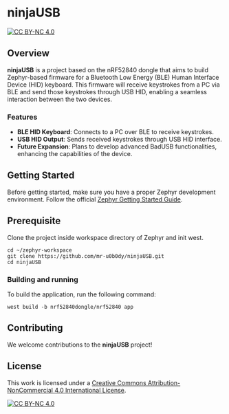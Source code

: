 # ninjaUSB
[![CC BY-NC 4.0][cc-by-nc-shield]][cc-by-nc]

## Overview

**ninjaUSB** is a project based on the nRF52840 dongle that aims to build Zephyr-based firmware for a Bluetooth Low Energy (BLE) Human Interface Device (HID) keyboard. This firmware will receive keystrokes from a PC via BLE and send those keystrokes through USB HID, enabling a seamless interaction between the two devices.

### Features

- **BLE HID Keyboard**: Connects to a PC over BLE to receive keystrokes.
- **USB HID Output**: Sends received keystrokes through USB HID interface.
- **Future Expansion**: Plans to develop advanced BadUSB functionalities, enhancing the capabilities of the device.


## Getting Started

Before getting started, make sure you have a proper Zephyr development
environment. Follow the official
[Zephyr Getting Started Guide](https://docs.zephyrproject.org/latest/getting_started/index.html).


## Prerequisite

Clone the project inside workspace directory of Zephyr and init west.

```shell
cd ~/zephyr-workspace
git clone https://github.com/mr-u0b0dy/ninjaUSB.git
cd ninjaUSB
```

### Building and running

To build the application, run the following command:

```shell
west build -b nrf52840dongle/nrf52840 app
```

## Contributing

We welcome contributions to the **ninjaUSB** project! 

## License

This work is licensed under a
[Creative Commons Attribution-NonCommercial 4.0 International License][cc-by-nc].

[![CC BY-NC 4.0][cc-by-nc-image]][cc-by-nc]

[cc-by-nc]: https://creativecommons.org/licenses/by-nc/4.0/
[cc-by-nc-image]: https://licensebuttons.net/l/by-nc/4.0/88x31.png
[cc-by-nc-shield]: https://img.shields.io/badge/License-CC%20BY--NC%204.0-lightgrey.svg
